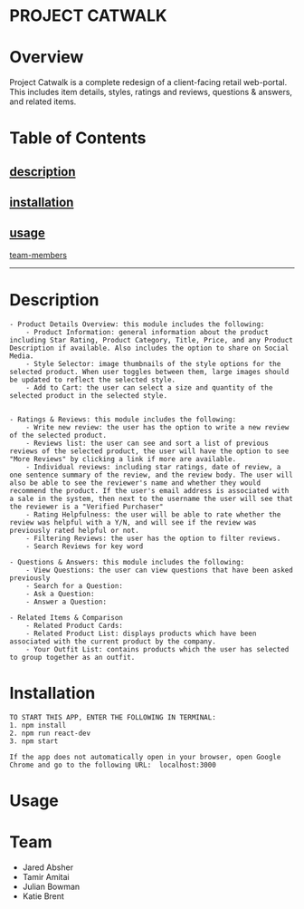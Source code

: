 # PROJECT CATWALK


# Overview
Project Catwalk is a complete redesign of a client-facing retail web-portal. This includes item details, styles, ratings and reviews, questions & answers, and related items.

# Table of Contents
  [description](###Description)
  -------------------------------
  [installation](###Installation)
  -------------------------------
  [usage](###Usage)
  -------------------------------
  [team-members](###Team)

  --------------------------------


# Description

    - Product Details Overview: this module includes the following:
        - Product Information: general information about the product including Star Rating, Product Category, Title, Price, and any Product Description if available. Also includes the option to share on Social Media.
        - Style Selector: image thumbnails of the style options for the selected product. When user toggles between them, large images should be updated to reflect the selected style.
        - Add to Cart: the user can select a size and quantity of the selected product in the selected style.


    - Ratings & Reviews: this module includes the following:
        - Write new review: the user has the option to write a new review of the selected product.
        - Reviews list: the user can see and sort a list of previous reviews of the selected product, the user will have the option to see "More Reviews" by clicking a link if more are available.
        - Individual reviews: including star ratings, date of review, a one sentence summary of the review, and the review body. The user will also be able to see the reviewer's name and whether they would recommend the product. If the user's email address is associated with a sale in the system, then next to the username the user will see that the reviewer is a "Verified Purchaser"
        - Rating Helpfulness: the user will be able to rate whether the review was helpful with a Y/N, and will see if the review was previously rated helpful or not.
        - Filtering Reviews: the user has the option to filter reviews.
        - Search Reviews for key word

    - Questions & Answers: this module includes the following:
        - View Questions: the user can view questions that have been asked previously
        - Search for a Question:
        - Ask a Question:
        - Answer a Question:

    - Related Items & Comparison
        - Related Product Cards:
        - Related Product List: displays products which have been associated with the current product by the company.
        - Your Outfit List: contains products which the user has selected to group together as an outfit.



# Installation

    TO START THIS APP, ENTER THE FOLLOWING IN TERMINAL:
    1. npm install
    2. npm run react-dev
    3. npm start

    If the app does not automatically open in your browser, open Google Chrome and go to the following URL:  localhost:3000

# Usage




# Team

  - Jared Absher
  - Tamir Amitai
  - Julian Bowman
  - Katie Brent



